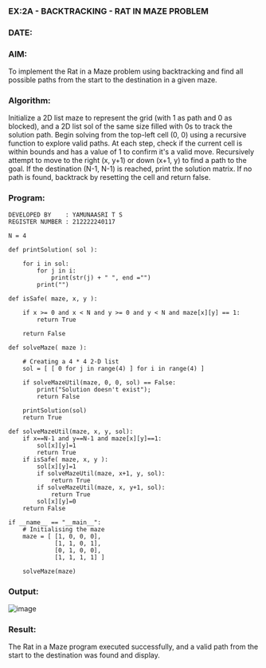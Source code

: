### EX:2A - BACKTRACKING - RAT IN MAZE PROBLEM
### DATE:
### AIM:
To implement the Rat in a Maze problem using backtracking and find all possible paths from the start to the destination in a given maze.

### Algorithm:
Initialize a 2D list maze to represent the grid (with 1 as path and 0 as blocked), and a 2D list sol of the same size filled with 0s to track the solution path.
Begin solving from the top-left cell (0, 0) using a recursive function to explore valid paths.
At each step, check if the current cell is within bounds and has a value of 1 to confirm it's a valid move.
Recursively attempt to move to the right (x, y+1) or down (x+1, y) to find a path to the goal.
If the destination (N-1, N-1) is reached, print the solution matrix. If no path is found, backtrack by resetting the cell and return false.
### Program:
```
DEVELOPED BY    : YAMUNAASRI T S
REGISTER NUMBER : 212222240117

N = 4
 
def printSolution( sol ):
     
    for i in sol:
        for j in i:
            print(str(j) + " ", end ="")
        print("")
 
def isSafe( maze, x, y ):
     
    if x >= 0 and x < N and y >= 0 and y < N and maze[x][y] == 1:
        return True
     
    return False
 
def solveMaze( maze ):
     
    # Creating a 4 * 4 2-D list
    sol = [ [ 0 for j in range(4) ] for i in range(4) ]
     
    if solveMazeUtil(maze, 0, 0, sol) == False:
        print("Solution doesn't exist");
        return False
     
    printSolution(sol)
    return True
     
def solveMazeUtil(maze, x, y, sol):
    if x==N-1 and y==N-1 and maze[x][y]==1:
        sol[x][y]=1
        return True
    if isSafe( maze, x, y ):
        sol[x][y]=1
        if solveMazeUtil(maze, x+1, y, sol):
            return True
        if solveMazeUtil(maze, x, y+1, sol):
            return True
        sol[x][y]=0
    return False

if __name__ == "__main__":
    # Initialising the maze
    maze = [ [1, 0, 0, 0],
             [1, 1, 0, 1],
             [0, 1, 0, 0],
             [1, 1, 1, 1] ]
              
    solveMaze(maze)
```
### Output:
![image](https://github.com/user-attachments/assets/d7739b60-98a6-4e64-8468-ddf18269b82c)

### Result:
The Rat in a Maze program executed successfully, and a valid path from the start to the destination was found and display.

